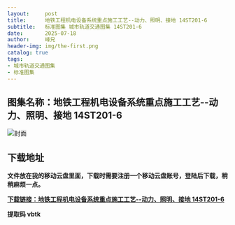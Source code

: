 ```yaml
---
layout:     post
title:      地铁工程机电设备系统重点施工工艺--动力、照明、接地 14ST201-6
subtitle:   标准图集 城市轨道交通图集 14ST201-6
date:       2025-07-18
author:     峰兄
header-img: img/the-first.png
catalog: true
tags:
- 城市轨道交通图集
- 标准图集
---
```

## 图集名称：地铁工程机电设备系统重点施工工艺--动力、照明、接地 14ST201-6
![封面](https://pic1.imgdb.cn/item/687da6d958cb8da5c8c8e001.jpg)


## 下载地址 
**文件放在我的移动云盘里面，下载时需要注册一个移动云盘账号，登陆后下载，稍稍麻烦一点。**  
  
[**下载链接：地铁工程机电设备系统重点施工工艺--动力、照明、接地 14ST201-6**](https://caiyun.139.com/w/i/2oxwBHV0zW0ja)


**提取码 vbtk**

